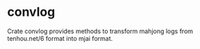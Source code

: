 # convlog

Crate convlog provides methods to transform mahjong logs from tenhou.net/6
format into mjai format.

